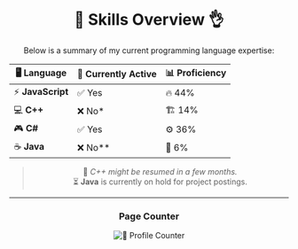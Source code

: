 <div align="center">

# 🚀 Skills Overview 👌  

Below is a summary of my current programming language expertise:

| 🖥️ **Language**  | 🔄 **Currently Active** | 📊 **Proficiency** |
|------------------|----------------------|-------------------|
| ⚡ **JavaScript** | ✅ Yes               | 🔥 44%            |
| 💻 **C++**       | ❌ No*               | 🏗️ 14%            |
| 🎮 **C#**        | ✅ Yes               | ⚙️ 36%            |
| ☕ **Java**       | ❌ No**              | 🌱 6%             |

> 📝 *C++ might be resumed in a few months.*  
> ⏳ **Java** is currently on hold for project postings.

---

### Page Counter  

![👀 Profile Counter](https://profile-counter.glitch.me/megsystem/count.svg)

</div>
